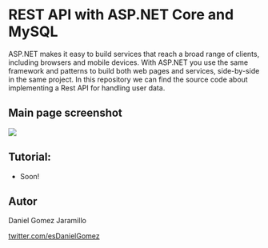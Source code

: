 # REST API with ASP.NET Core and MySQL

ASP.NET makes it easy to build services that reach a broad range of clients, including browsers and mobile devices. With ASP.NET you use the same framework and patterns to build both web pages and services, side-by-side in the same project. In this repository we can find the source code about implementing a Rest API for handling user data.

## Main page screenshot 

![](https://res.cloudinary.com/practicaldev/image/fetch/s--KK3vhzfV--/c_limit%2Cf_auto%2Cfl_progressive%2Cq_auto%2Cw_880/https://dev-to-uploads.s3.amazonaws.com/i/up8i0qz3ghvplbkxl2qb.png)

## Tutorial:

- Soon!

## Autor

Daniel Gomez Jaramillo

[twitter.com/esDanielGomez](twitter.com/esDanielGomez)
